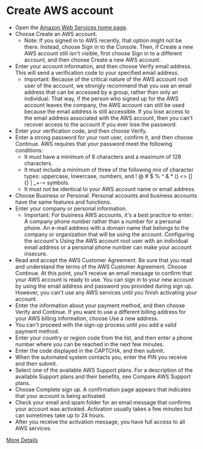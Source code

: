 # Create AWS account

* Open the [Amazon Web Services home page](https://aws.amazon.com/).
* Choose Create an AWS account.
    * Note: If you signed in to AWS recently, that option might not be there. Instead, choose Sign in to the Console. Then, if Create a new AWS account still isn't visible, first choose Sign in to a different account, and then choose Create a new AWS account.
* Enter your account information, and then choose Verify email address. This will send a verification code to your specified email address.
    * Important: Because of the critical nature of the AWS account root user of the account, we strongly recommend that you use an email address that can be accessed by a group, rather than only an individual. That way, if the person who signed up for the AWS account leaves the company, the AWS account can still be used because the email address is still accessible.
      If you lose access to the email address associated with the AWS account, then you can't recover access to the account if you ever lose the password.
* Enter your verification code, and then choose Verify.
* Enter a strong password for your root user, confirm it, and then choose Continue. AWS requires that your password meet the following conditions:
    * It must have a minimum of 8 characters and a maximum of 128 characters.
    * It must include a minimum of three of the following mix of character types: uppercase, lowercase, numbers, and ! @ # $ % ^ & * () <> [] {} | _+-= symbols.
    * It must not be identical to your AWS account name or email address.
* Choose Business or Personal. Personal accounts and business accounts have the same features and functions.
* Enter your company or personal information.
    * Important: For business AWS accounts, it's a best practice to enter: A company phone number rather than a number for a personal phone.
      An e-mail address with a domain name that belongs to the company or organization that will be using the account.
      Configuring the account's Using the AWS account root user with an individual email address or a personal phone number can make your account insecure.
* Read and accept the AWS Customer Agreement. Be sure that you read and understand the terms of the AWS Customer Agreement.
  Choose Continue. At this point, you'll receive an email message to confirm that your AWS account is ready to use. You can sign in to your new account by using the email address and password you provided during sign up. However, you can't use any AWS services until you finish activating your account.
* Enter the information about your payment method, and then choose Verify and Continue. If you want to use a different billing address for your AWS billing information, choose Use a new address.
* You can't proceed with the sign-up process until you add a valid payment method.
* Enter your country or region code from the list, and then enter a phone number where you can be reached in the next few minutes.
* Enter the code displayed in the CAPTCHA, and then submit.
* When the automated system contacts you, enter the PIN you receive and then submit.
* Select one of the available AWS Support plans. For a description of the available Support plans and their benefits, see Compare AWS Support plans.
* Choose Complete sign up. A confirmation page appears that indicates that your account is being activated.
* Check your email and spam folder for an email message that confirms your account was activated. Activation usually takes a few minutes but can sometimes take up to 24 hours.
* After you receive the activation message, you have full access to all AWS services.


[More Details](https://docs.aws.amazon.com/accounts/latest/reference/manage-acct-creating.html)
